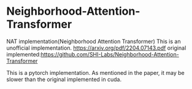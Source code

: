 # Neighborhood-Attention-Transformer
NAT implementation(Neighborhood Attention Transformer) 
This is an unofficial implementation. https://arxiv.org/pdf/2204.07143.pdf
original implemented:https://github.com/SHI-Labs/Neighborhood-Attention-Transformer

This is a pytorch implementation. As mentioned in the paper, it may be slower than the original implemented in cuda.

